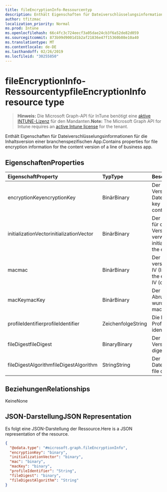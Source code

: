 ```yaml
---
title: fileEncryptionInfo-Ressourcentyp
description: Enthält Eigenschaften für Dateiverschlüsselungsinformationen für die Inhaltsversion einer branchenspezifischen App.
author: tfitzmac
localization_priority: Normal
ms.prod: Intune
ms.openlocfilehash: 66c4fc3c724eecf3a05dae24cb3f6a52de82d059
ms.sourcegitcommit: 873b99d9001d1b2af21836e47f15360b08e10a40
ms.translationtype: MT
ms.contentlocale: de-DE
ms.lasthandoff: 02/26/2019
ms.locfileid: "30255850"
---
```

# <a name="fileencryptioninfo-resource-type"></a><span data-ttu-id="50a9f-103">fileEncryptionInfo-Ressourcentyp</span><span class="sxs-lookup"><span data-stu-id="50a9f-103">fileEncryptionInfo resource type</span></span>

> <span data-ttu-id="50a9f-104">**Hinweis:** Die Microsoft Graph-API für InTune benötigt eine [aktive INTUNE-Lizenz](https://go.microsoft.com/fwlink/?linkid=839381) für den Mandanten.</span><span class="sxs-lookup"><span data-stu-id="50a9f-104">**Note:** The Microsoft Graph API for Intune requires an [active Intune license](https://go.microsoft.com/fwlink/?linkid=839381) for the tenant.</span></span>

<span data-ttu-id="50a9f-105">Enthält Eigenschaften für Dateiverschlüsselungsinformationen für die Inhaltsversion einer branchenspezifischen App.</span><span class="sxs-lookup"><span data-stu-id="50a9f-105">Contains properties for file encryption information for the content version of a line of business app.</span></span>

## <a name="properties"></a><span data-ttu-id="50a9f-106">Eigenschaften</span><span class="sxs-lookup"><span data-stu-id="50a9f-106">Properties</span></span>
|<span data-ttu-id="50a9f-107">Eigenschaft</span><span class="sxs-lookup"><span data-stu-id="50a9f-107">Property</span></span>|<span data-ttu-id="50a9f-108">Typ</span><span class="sxs-lookup"><span data-stu-id="50a9f-108">Type</span></span>|<span data-ttu-id="50a9f-109">Beschreibung</span><span class="sxs-lookup"><span data-stu-id="50a9f-109">Description</span></span>|
|:---|:---|:---|
|<span data-ttu-id="50a9f-110">encryptionKey</span><span class="sxs-lookup"><span data-stu-id="50a9f-110">encryptionKey</span></span>|<span data-ttu-id="50a9f-111">Binär</span><span class="sxs-lookup"><span data-stu-id="50a9f-111">Binary</span></span>|<span data-ttu-id="50a9f-112">Der Schlüssel, der zum Verschlüsseln des Inhalts der Datei verwendet wurde.</span><span class="sxs-lookup"><span data-stu-id="50a9f-112">The key used to encrypt the file content.</span></span>|
|<span data-ttu-id="50a9f-113">initializationVector</span><span class="sxs-lookup"><span data-stu-id="50a9f-113">initializationVector</span></span>|<span data-ttu-id="50a9f-114">Binär</span><span class="sxs-lookup"><span data-stu-id="50a9f-114">Binary</span></span>|<span data-ttu-id="50a9f-115">Der Initialisierungsvektor, der für den Verschlüsselungsalgorithmus verwendet wurde.</span><span class="sxs-lookup"><span data-stu-id="50a9f-115">The initialization vector used for the encryption algorithm.</span></span>|
|<span data-ttu-id="50a9f-116">mac</span><span class="sxs-lookup"><span data-stu-id="50a9f-116">mac</span></span>|<span data-ttu-id="50a9f-117">Binär</span><span class="sxs-lookup"><span data-stu-id="50a9f-117">Binary</span></span>|<span data-ttu-id="50a9f-118">Der Hash aus dem verschlüsselten Dateiinhalt + IV (Inhaltshash).</span><span class="sxs-lookup"><span data-stu-id="50a9f-118">The hash of the encrypted file content + IV (content hash).</span></span>|
|<span data-ttu-id="50a9f-119">macKey</span><span class="sxs-lookup"><span data-stu-id="50a9f-119">macKey</span></span>|<span data-ttu-id="50a9f-120">Binär</span><span class="sxs-lookup"><span data-stu-id="50a9f-120">Binary</span></span>|<span data-ttu-id="50a9f-121">Der Schlüssel, der für den Abruf von mac verwendet wurde.</span><span class="sxs-lookup"><span data-stu-id="50a9f-121">The key used to get mac.</span></span>|
|<span data-ttu-id="50a9f-122">profileIdentifier</span><span class="sxs-lookup"><span data-stu-id="50a9f-122">profileIdentifier</span></span>|<span data-ttu-id="50a9f-123">Zeichenfolge</span><span class="sxs-lookup"><span data-stu-id="50a9f-123">String</span></span>|<span data-ttu-id="50a9f-124">Die Bezeichner des Profils.</span><span class="sxs-lookup"><span data-stu-id="50a9f-124">The the profile identifier.</span></span>|
|<span data-ttu-id="50a9f-125">fileDigest</span><span class="sxs-lookup"><span data-stu-id="50a9f-125">fileDigest</span></span>|<span data-ttu-id="50a9f-126">Binary</span><span class="sxs-lookup"><span data-stu-id="50a9f-126">Binary</span></span>|<span data-ttu-id="50a9f-127">Der Digest der Datei vor der Verschlüsselung.</span><span class="sxs-lookup"><span data-stu-id="50a9f-127">The file digest prior to encryption.</span></span>|
|<span data-ttu-id="50a9f-128">fileDigestAlgorithm</span><span class="sxs-lookup"><span data-stu-id="50a9f-128">fileDigestAlgorithm</span></span>|<span data-ttu-id="50a9f-129">String</span><span class="sxs-lookup"><span data-stu-id="50a9f-129">String</span></span>|<span data-ttu-id="50a9f-130">Der Dateidigestalgorithmus.</span><span class="sxs-lookup"><span data-stu-id="50a9f-130">The file digest algorithm.</span></span>|

## <a name="relationships"></a><span data-ttu-id="50a9f-131">Beziehungen</span><span class="sxs-lookup"><span data-stu-id="50a9f-131">Relationships</span></span>
<span data-ttu-id="50a9f-132">Keine</span><span class="sxs-lookup"><span data-stu-id="50a9f-132">None</span></span>

## <a name="json-representation"></a><span data-ttu-id="50a9f-133">JSON-Darstellung</span><span class="sxs-lookup"><span data-stu-id="50a9f-133">JSON Representation</span></span>
<span data-ttu-id="50a9f-134">Es folgt eine JSON-Darstellung der Ressource.</span><span class="sxs-lookup"><span data-stu-id="50a9f-134">Here is a JSON representation of the resource.</span></span>
<!-- {
  "blockType": "resource",
  "@odata.type": "microsoft.graph.fileEncryptionInfo"
}
-->
``` json
{
  "@odata.type": "#microsoft.graph.fileEncryptionInfo",
  "encryptionKey": "binary",
  "initializationVector": "binary",
  "mac": "binary",
  "macKey": "binary",
  "profileIdentifier": "String",
  "fileDigest": "binary",
  "fileDigestAlgorithm": "String"
}
```



